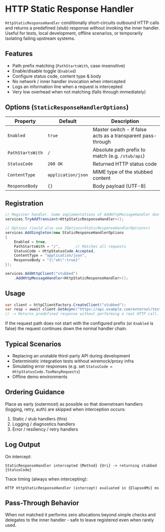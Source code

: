 # HTTP Static Response Handler

`HttpStaticResponseHandler` conditionally short-circuits outbound HTTP calls and returns a predefined (stub) response without invoking the inner handler. Useful for tests, local development, offline scenarios, or temporarily isolating failing upstream systems.

## Features
- Path prefix matching (`PathStartsWith`, case-insensitive)
- Enable/disable toggle (`Enabled`)
- Configure status code, content type & body
- No network / inner handler invocation when intercepted
- Logs an information line when a request is intercepted
- Very low overhead when not matching (falls through immediately)

## Options (`StaticResponseHandlerOptions`)
| Property | Default | Description |
|----------|---------|-------------|
| `Enabled` | `true` | Master switch - if false acts as a transparent pass-through |
| `PathStartsWith` | `/` | Absolute path prefix to match (e.g. `/stub/api`) |
| `StatusCode` | `200 OK` | Returned HTTP status code |
| `ContentType` | `application/json` | MIME type of the stubbed content |
| `ResponseBody` | `{}` | Body payload (UTF-8) |

## Registration
```csharp
// Register handler. Some implementations of AddHttpMessageHandler don't do this internally
services.TryAddTransient<HttpStaticResponseHandler>();

// Options (could also use IOptions<StaticResponseHandlerOptions>)
services.AddSingleton(new StaticResponseHandlerOptions
{
    Enabled = true,
    PathStartsWith = "/",       // Matches all requests
    StatusCode = HttpStatusCode.Accepted,
    ContentType = "application/json",
    ResponseBody = "{\"ok\":true}"
});

services.AddHttpClient("stubbed")
    .AddHttpMessageHandler<HttpStaticResponseHandler>();
```

## Usage
```csharp
var client = httpClientFactory.CreateClient("stubbed");
var resp = await client.GetAsync("https://api.example.com/external/test-id=1");
// -> Returns predefined response without performing a real HTTP call.
```

If the request path does not start with the configured prefix (or `Enabled` is false) the request continues down the normal handler chain.

## Typical Scenarios
- Replacing an unstable third-party API during development
- Deterministic integration tests without wiremock/proxy infra
- Simulating error responses (e.g. set `StatusCode = HttpStatusCode.TooManyRequests`)
- Offline demo environments

## Ordering Guidance
Place as early (outermost) as possible so that downstream handlers (logging, retry, auth) are skipped when interception occurs:
1. Static / stub handlers (this)
2. Logging / diagnostics handlers
3. Error / resiliency / retry handlers

## Log Output
On intercept:
```
StaticResponseHandler intercepted {Method} {Uri} -> returning stubbed {StatusCode}
```
Trace timing (always when intercepting):
```
HTTP HttpStaticResponseHandler (intercept) evaluated in {ElapsedMs} ms
```

## Pass-Through Behavior
When not matched it performs zero allocations beyond simple checks and delegates to the inner handler - safe to leave registered even when rarely used.
